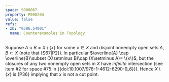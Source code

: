 ```yaml
---
space: S000067
property: P000204
value: false
refs:
- zb: "0386.54001"
  name: Counterexamples in Topology
---
```


Suppose $A\cup B = X\setminus\{x\}$ for some $x\in X$ and disjoint nonempty open sets $A, B\subset X$ (note that {S67|P2}).
In particular $\overline{A} \cap \overline{B}\subset (X\setminus B)\cap (X\setminus A)= \{x\}$,
but the closures of any two nonempty open sets in $X$ have _infinite_ intersection
(see item #2 for space #75 in {{doi:10.1007/978-1-4612-6290-9_6}}).
Hence $X\setminus\{x\}$ is {P36} implying that $x$ is not a cut point.
